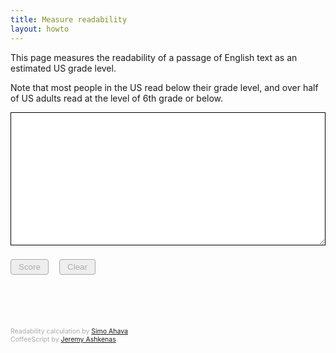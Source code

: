 ```yaml
---
title: Measure readability
layout: howto
---
```

This page measures the readability of a passage of English text as an estimated US grade level.

Note that most people in the US read below their grade level, and over half of US adults read at the level of 6th grade or below.

<script src="/assets/coffeescript.js"></script>
<script src="/assets/readability.js"></script>

<style>
textarea {width: 100%; min-width: 100%; max-width: 100%; min-height: 16em; border: 1px solid #000;
  margin: 0 0 1ex 0; padding: 1ex;}
button {display: inline-block; margin: 0 1em 0 0; padding: 4px 12px; background: #cfc; color: #000;
  border: 1px solid #4a4; border-radius: 4px;}
button:hover {background: #beb; color: #000;}
button:disabled {background: #eee; color: #aaa; border-color: #aaa;}
#notes {margin: 8em 0 0 0; font-size: 75%; color: #aaa;}
</style>

<textarea id="text" spellcheck="false"></textarea>
<p>
<button id="score" disabled>Score</button>
<button id="clear" disabled>Clear</button>
<span id="result"></span>
</p>

<p id="notes">Readability calculation by <a href="https://github.com/sahava?tab=repositories">Simo Ahava</a><br>
CoffeeScript by <a href="https://github.com/jashkenas">Jeremy Ashkenas</a>.</p>

<script type="text/coffeescript">
UI = {}

class Grader
	constructor: ->
		document.querySelectorAll('[id]').forEach (e) -> UI[e.id] = e
		UI.score.onclick = @score
		UI.clear.onclick = @clear
		UI.text.onkeyup = @enable
		UI.text.onpaste = @enable
		do UI.text.focus

	clear: ->
		UI.text.value = UI.result.textContent = ''
		UI.score.disabled = UI.clear.disabled = true
		do UI.text.focus

	enable: ->
		UI.score.disabled = UI.clear.disabled = UI.text.value.trim() is ''
		UI.result.textContent = ''
		
	score: ->
		t = do UI.text.value.trim
		if t is ''
			do @clear
			return
		s = getScores t
		s.medianGrade = 0 if s.medianGrade < 0
		s.medianGrade = 24 if s.medianGrade > 24
		if 10 < s.medianGrade < 14 then th = 'th'
		else switch s.medianGrade % 10
			when 1 then th = 'st'
			when 2 then th = 'nd'
			when 3 then th = 'rd'
			else th = 'th'
		n = Math.round s.readingTime * 4.17
		if n is 1 then w = '1 word' else w = n.toLocaleString() + ' words'
		
		UI.result.textContent = "Estimated #{w} at #{s.medianGrade + th} grade."
		do UI.text.focus

new Grader
</script>
